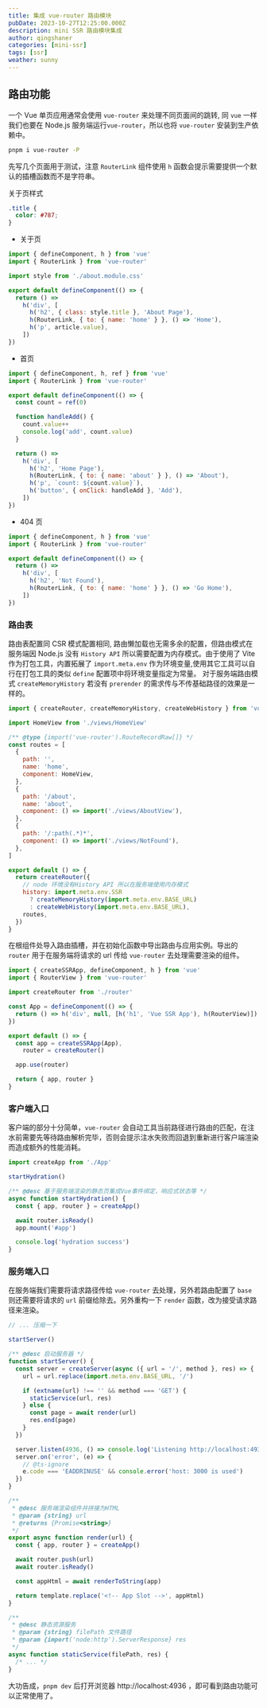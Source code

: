 ```yaml
---
title: 集成 vue-router 路由模块
pubDate: 2023-10-27T12:25:00.000Z
description: mini SSR 路由模块集成
author: qingshaner
categories: [mini-ssr]
tags: [ssr]
weather: sunny
---
```


## 路由功能

一个 Vue 单页应用通常会使用 `vue-router` 来处理不同页面间的跳转, 同 `vue` 一样我们也要在 Node.js 服务端运行`vue-router`，所以也将 `vue-router` 安装到生产依赖中。

```bash
pnpm i vue-router -P
```

先写几个页面用于测试，注意 `RouterLink` 组件使用 `h` 函数会提示需要提供一个默认的插槽函数而不是字符串。

关于页样式

```css filename=src/views/about.module.css
.title {
  color: #787;
}
```

- 关于页

```js filename=src/views/AboutView.js
import { defineComponent, h } from 'vue'
import { RouterLink } from 'vue-router'

import style from './about.module.css'

export default defineComponent(() => {
  return () =>
    h('div', [
      h('h2', { class: style.title }, 'About Page'),
      h(RouterLink, { to: { name: 'home' } }, () => 'Home'),
      h('p', article.value),
    ])
})
```

- 首页

```js filename=src/views/HomeView.js
import { defineComponent, h, ref } from 'vue'
import { RouterLink } from 'vue-router'

export default defineComponent(() => {
  const count = ref(0)

  function handleAdd() {
    count.value++
    console.log('add', count.value)
  }

  return () =>
    h('div', [
      h('h2', 'Home Page'),
      h(RouterLink, { to: { name: 'about' } }, () => 'About'),
      h('p', `count: ${count.value}`),
      h('button', { onClick: handleAdd }, 'Add'),
    ])
})
```

- 404 页

```js filename=src/views/NotFound.js
import { defineComponent, h } from 'vue'
import { RouterLink } from 'vue-router'

export default defineComponent(() => {
  return () =>
    h('div', [
      h('h2', 'Not Found'),
      h(RouterLink, { to: { name: 'home' } }, () => 'Go Home'),
    ])
})
```

### 路由表

路由表配置同 CSR 模式配置相同, 路由懒加载也无需多余的配置，但路由模式在服务端因 Node.js 没有 `History API` 所以需要配置为内存模式。由于使用了 Vite 作为打包工具，内置拓展了 `import.meta.env` 作为环境变量,使用其它工具可以自行在打包工具的类似 `define` 配置项中将环境变量指定为常量。
对于服务端路由模式 `createMemoryHistory` 若没有 `prerender` 的需求传与不传基础路径的效果是一样的。

```js filename=src/router.js
import { createRouter, createMemoryHistory, createWebHistory } from 'vue-router'

import HomeView from './views/HomeView'

/** @type {import('vue-router').RouteRecordRaw[]} */
const routes = [
  {
    path: '',
    name: 'home',
    component: HomeView,
  },
  {
    path: '/about',
    name: 'about',
    component: () => import('./views/AboutView'),
  },
  {
    path: '/:path(.*)*',
    component: () => import('./views/NotFound'),
  },
]

export default () => {
  return createRouter({
    // node 环境没有History API 所以在服务端使用内存模式
    history: import.meta.env.SSR
      ? createMemoryHistory(import.meta.env.BASE_URL)
      : createWebHistory(import.meta.env.BASE_URL),
    routes,
  })
}
```

在根组件处导入路由插槽，并在初始化函数中导出路由与应用实例。导出的 `router` 用于在服务端将请求的 url 传给 `vue-router` 去处理需要渲染的组件。

```js filename=src/App.js
import { createSSRApp, defineComponent, h } from 'vue'
import { RouterView } from 'vue-router'

import createRouter from './router'

const App = defineComponent(() => {
  return () => h('div', null, [h('h1', 'Vue SSR App'), h(RouterView)])
})

export default () => {
  const app = createSSRApp(App),
    router = createRouter()

  app.use(router)

  return { app, router }
}
```

### 客户端入口

客户端的部分十分简单，`vue-router` 会自动工具当前路径进行路由的匹配，在注水前需要先等待路由解析完毕，否则会提示注水失败而回退到重新进行客户端渲染而造成额外的性能消耗。

```js filename=src/entry-client.js
import createApp from './App'

startHydration()

/** @desc 基于服务端渲染的静态页集成Vue事件绑定，响应式状态等 */
async function startHydration() {
  const { app, router } = createApp()

  await router.isReady()
  app.mount('#app')

  console.log('hydration success')
}
```

### 服务端入口

在服务端我们需要将请求路径传给 `vue-router` 去处理，另外若路由配置了 `base` 则还需要将请求的 `url` 前缀给除去。另外重构一下 `render` 函数，改为接受请求路径来渲染。

```js filename=src/entry-server.js
// ... 压缩一下

startServer()

/** @desc 启动服务器 */
function startServer() {
  const server = createServer(async ({ url = '/', method }, res) => {
    url = url.replace(import.meta.env.BASE_URL, '/')

    if (extname(url) !== '' && method === 'GET') {
      staticService(url, res)
    } else {
      const page = await render(url)
      res.end(page)
    }
  })

  server.listen(4936, () => console.log('Listening http://localhost:4936'))
  server.on('error', (e) => {
    // @ts-ignore
    e.code === 'EADDRINUSE' && console.error('host: 3000 is used')
  })
}

/**
 * @desc 服务端渲染组件并拼接为HTML
 * @param {string} url
 * @returns {Promise<string>}
 */
export async function render(url) {
  const { app, router } = createApp()

  await router.push(url)
  await router.isReady()

  const appHtml = await renderToString(app)

  return template.replace('<!-- App Slot -->', appHtml)
}

/**
 * @desc 静态资源服务
 * @param {string} filePath 文件路径
 * @param {import('node:http').ServerResponse} res
 */
async function staticService(filePath, res) {
  /* ... */
}
```

大功告成，`pnpm dev` 后打开浏览器 http://localhost:4936 ，即可看到路由功能可以正常使用了。
